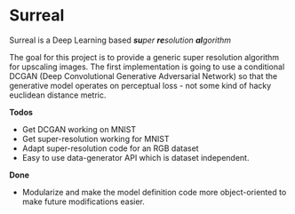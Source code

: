 # Surreal
Surreal is a Deep Learning based <i><b>su</b>per <b>re</b>solution <b>al</b>gorithm</i>

The goal for this project is to provide a generic super resolution algorithm for upscaling images. The first implementation is going to use a conditional DCGAN (Deep Convolutional Generative Adversarial Network) so that the generative model operates on perceptual loss - not some kind of hacky euclidean distance metric.

<b>Todos</b>
- Get DCGAN working on MNIST
- Get super-resolution working for MNIST
- Adapt super-resolution code for an RGB dataset
- Easy to use data-generator API which is dataset independent. 

<b>Done</b>
- Modularize and make the model definition code more object-oriented to make future modifications easier. 

